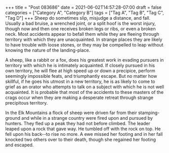 +++
title = "Post 083686"
date = 2021-06-02T14:57:28-07:00
draft = false
categories = ["Category A", "Category B"]
tags = ["Tag A", "Tag B", "Tag C", "Tag D"]
+++
Sheep do sometimes slip, misjudge a distance, and fall. Usually a bad bruise, a wrenched joint, or a split hoof is the worst injury, though now and then one receives broken legs or ribs, or even a broken neck. Most accidents appear to befall them while they are fleeing through territory with which they are unacquainted. In strange places they are likely to have trouble with loose stones, or they may be compelled to leap without knowing the nature of the landing-place.

A sheep, like a rabbit or a fox, does his greatest work in evading pursuers in territory with which he is intimately acquainted. If closely pursued in his own territory, he will flee at high speed up or down a precipice, perform seemingly impossible feats, and triumphantly escape. But no matter how skillful, if he goes his utmost in a new territory, he is as likely to come to grief as an orator who attempts to talk on a subject with which he is not well acquainted. It is probable that most of the accidents to these masters of the crags occur when they are making a desperate retreat through strange precipitous territory.

In the Elk Mountains a flock of sheep were driven far from their stamping-ground and while in a strange country were fired upon and pursued by hunters. They fled up a peak they had not before climbed. The leader leaped upon a rock that gave way. He tumbled off with the rock on top. He fell upon his back--to rise no more. A ewe missed her footing and in her fall knocked two others over to their death, though she regained her footing and escaped.
